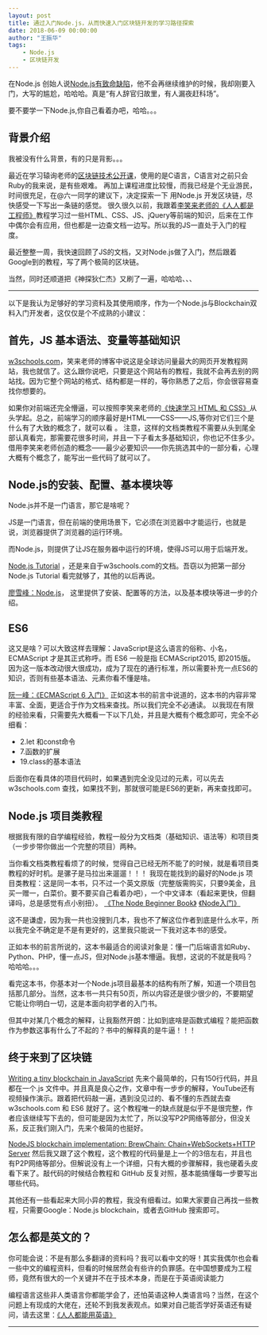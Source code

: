 ```yaml
---
layout: post
title: 通过入门Node.js，从而快速入门区块链开发的学习路径探索
date: 2018-06-09 00:00:00
author: "王振华"
tags: 
    - Node.js
    - 区块链开发
---
```


在Node.js 创始人说[Node.js有致命缺陷](https://www.youtube.com/watch?v=M3BM9TB-8yA)，他不会再继续维护的时候，我却刚要入门，大写的尴尬，哈哈哈。真是“有人辞官归故里，有人漏夜赶科场”。

要不要学一下Node.js,你自己看着办吧，哈哈。。。

## 背景介绍
我被没有什么背景，有的只是背影。。。

最近在学习辕询老师的[区块链技术公开课](http://www.itdks.com/eventlist/detail/2156)，使用的是C语言，C语言对之前只会Ruby的我来说，是有些艰难。
再加上课程进度比较慢，而我已经是个无业游民，时间很充足，在@六一同学的建议下，决定探索一下 用Node.js 开发区块链，尽快感受一下写出一条链的感觉。
很久很久以前，我跟着[李笑来老师的《人人都是工程师》](http://lixiaolai.com/2016/06/25/makecs-html-css/)教程学习过一些HTML、CSS、JS、jQuery等前端的知识，后来在工作中偶尔会有应用，但也都是一边查文档一边写。所以我的JS一直处于入门的程度。

最近整整一周，我快速回顾了JS的文档，又对Node.js做了入门，然后跟着Google到的教程，写了两个极简的区块链。

当然，同时还顺道把《神探狄仁杰》又刷了一遍，哈哈哈、、、

---

以下是我认为足够好的学习资料及其使用顺序，作为一个Node.js与Blockchain双料入门开发者，这仅仅是个不成熟的小建议：


## 首先，JS 基本语法、变量等基础知识
[w3schools.com](https://www.w3schools.com/html/default.asp)，笑来老师的博客中说这是全球访问量最大的网页开发教程网站，我也就信了。这么跟你说吧，只要是这个网站有的教程，我就不会再去别的网站找。因为它整个网站的格式、结构都是一样的，等你熟悉了之后，你会很容易查找你想要的。

如果你对前端还完全懵逼，可以按照李笑来老师的[《快速学习 HTML 和 CSS》](http://lixiaolai.com/2016/06/25/makecs-html-css/)从头学起。总之，前端学习的顺序最好是HTML——CSS——JS,等你对它们三个是什么有了大致的概念了，就可以看 。
注意，这样的文档类教程不需要从头到尾全部认真看完，那需要花很多时间，并且一下子看太多基础知识，你也记不住多少。借用李笑来老师创造的概念——最少必要知识——你先挑选其中的一部分看，心理大概有个概念了，能写出一些代码了就可以了。


## Node.js的安装、配置、基本模块等

Node.js并不是一门语言，那它是啥呢？

JS是一门语言，但在前端的使用场景下，它必须在浏览器中才能运行，也就是说，浏览器提供了浏览器的运行环境。

而Node.js，则提供了让JS在服务器中运行的环境，使得JS可以用于后端开发。

[Node.js Tutorial](https://www.w3schools.com/nodejs/default.asp) ，还是来自于w3schools.com的文档。吾窃以为把第一部分Node.js Tutorial 看完就够了，其他的以后再说。

[廖雪峰：Node.js](https://www.liaoxuefeng.com/wiki/001434446689867b27157e896e74d51a89c25cc8b43bdb3000/001434501245426ad4b91f2b880464ba876a8e3043fc8ef000)， 这里提供了安装、配置等的方法，以及基本模块等进一步的介绍。



## ES6 

这又是啥？可以大致这样去理解：JavaScript是这么语言的俗称、小名，ECMAScript 才是其正式称呼。而 ES6 一般是指 ECMAScript2015, 即2015版。因为这一版本改动很大很成功，成为了现在的通行标准，所以需要补充一点ES6的知识，否则有些基本语法、元素你看不懂是啥。

[阮一峰：《ECMAScript 6 入门》](http://es6.ruanyifeng.com/?search=render&x=0&y=0)
正如这本书的前言中说道的，这本书的内容非常丰富、全面，更适合于作为文档来查找。所以我们完全不必通读。
以我现在有限的经验来看，只需要先大概看一下以下几处，并且是大概有个概念即可，完全不必细看：
- 2.let 和const命令
- 7.函数的扩展
- 19.class的基本语法

后面你在看具体的项目代码时，如果遇到完全没见过的元素，可以先去 w3schools.com 查找，如果找不到，那就很可能是ES6的更新，再来查找即可。


##  Node.js 项目类教程

根据我有限的自学编程经验，教程一般分为文档类（基础知识、语法等）和项目类（一步步带你做出一个完整的项目）两种。

当你看文档类教程看烦了的时候，觉得自己已经无所不能了的时候，就是看项目类教程的好时机。是骡子是马拉出来遛遛！！！
我现在能找到的最好的Node.js 项目类教程：这是同一本书，只不过一个英文原版（完整版需购买，只要9美金，且买一赠一，白菜价。要不要买自己看着办吧），一个中文译本（看起来更快，但翻译吗，总是感觉有点小别扭）。
[《The Node Beginner Book》](https://www.nodebeginner.org/index.html)
[《Node入门》](https://www.nodebeginner.org/index-zh-cn.html#a-full-blown-web-application-with-nodejs)

这不是谦虚，因为我一共也没搜到几本，我也不了解这位作者到底是什么水平，所以我完全不确定是不是有更好的，这里我只能说一下我对这本书的感受。

正如本书的前言所说的，这本书最适合的阅读对象是：懂一门后端语言如Ruby、Python、PHP，懂一点JS，但对Node.js基本懵逼。我想，这说的不就是我吗？哈哈哈。。。

看完这本书，你基本对一个Node.js项目最基本的结构有所了解，知道一个项目包括那几部分。当然，这本书一共只有50页，所以内容还是很少很少的，不要期望它能让你明白一切，这是本面向初学者的入门书。

但其中对某几个概念的解释，让我豁然开朗：比如到底啥是函数式编程？能把函数作为参数这事有什么了不起的？书中的解释真的是牛逼！！！



## 终于来到了区块链

[Writing a tiny blockchain in JavaScript](https://www.savjee.be/2017/07/Writing-tiny-blockchain-in-JavaScript/) 先来个最简单的，只有150行代码，并且都在一个.js 文件中。并且真是良心之作，文章中有一步步的解释，YouTube还有视频操作演示。跟着把代码敲一遍，遇到没见过的、看不懂的东西就去查w3schools.com 和 ES6 就好了。这个教程唯一的缺点就是似乎不是很完整，作者应该继续写下去的，但可能是因为太忙了，所以没写P2P网络等部分，但没关系，反正我们刚入门，先来个极简的也挺好。

[NodeJS blockchain implementation: BrewChain: Chain+WebSockets+HTTP Server](http://www.darrenbeck.co.uk/blockchain/nodejs/nodejscrypto/) 然后我又跟了这个教程，这个教程的代码量是上一个的3倍左右，并且也有P2P网络等部分。但解说没有上一个详细，只有大概的步骤解释，我也硬着头皮看下来了。敲代码的时候结合教程和 GitHub 反复对照，基本能搞懂每一步要写出哪些代码。

其他还有一些看起来大同小异的教程，我没有细看过。如果大家要自己再找一些教程，只需要Google：Node.js blockchain，或者去GitHub 搜索即可。


## 怎么都是英文的？

你可能会说：不是有那么多翻译的资料吗？我可以看中文的呀！其实我偶尔也会看一些中文的编程资料，但看的时候居然会有些许的负罪感。在中国想要成为工程师，竟然有很大的一个关键并不在于技术本身，而是在于英语阅读能力

编程语言这些非人类语言你都能学会了，还怕英语这种人类语言吗？当然，在这个问题上有现成的大佬在，还轮不到我发表观点。如果对自己能否学好英语还有疑问，请去这里：[《人人都能用英语》](http://zhibimo.com/books/xiaolai/everyone-can-use-english)


---
